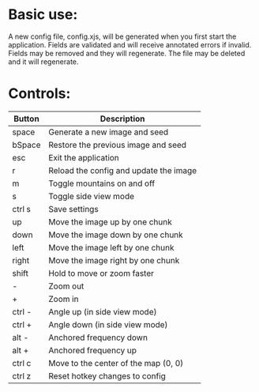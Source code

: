 # Basic use:

A new config file, config.xjs, will be generated when you
first start the application. Fields are validated and will
receive annotated errors if invalid. Fields may be removed
and they will regenerate. The file may be deleted and it
will regenerate.

# Controls:
| Button | Description                            |
|--------|----------------------------------------|
| space  | Generate a new image and seed          |
| bSpace | Restore the previous image and seed    |
| esc    | Exit the application                   |
| r      | Reload the config and update the image |
| m      | Toggle mountains on and off            |
| s      | Toggle side view mode                  |
| ctrl s | Save settings                          |
| up     | Move the image up by one chunk         |
| down   | Move the image down by one chunk       |
| left   | Move the image left by one chunk       |
| right  | Move the image right by one chunk      |
| shift  | Hold to move or zoom faster            |
| -      | Zoom out                               |
| +      | Zoom in                                |
| ctrl - | Angle up (in side view mode)           |
| ctrl + | Angle down (in side view mode)         |
| alt -  | Anchored frequency down                |
| alt +  | Anchored frequency up                  |
| ctrl c | Move to the center of the map (0, 0)   |
| ctrl z | Reset hotkey changes to config         |